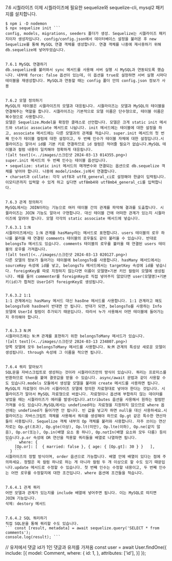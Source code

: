 7.6 시퀄라이즈
이제 시퀄라이즈에 필요한 sequelize와 sequelize-cli, mysql2 패키지를 설치합니다.
```$ npm i express morgan nunjucks sequelize sequelize-cli mysql2
$ npm i -D nodemon
$ npx sequelize init ```
config, models, migrations, seeders 폴더가 생성. Sequelize는 시퀄라이즈 패키지이자 생성자입니다. config/config.json에서 데이터베이스 설정을 불러온 후 new Sequelize를 통해 MySQL 연결 객체를 생성합니다. 연결 객체를 나중에 재사용하기 위해 db.sequelize에 넣어두었습니다.


7.6.1 MySQL 연결하기
db.sequelize를 불러와서 sync 메서드를 사용해 서버 실행 시 MySQL과 연동되도록 했습니다. 내부에 force: false 옵션이 있는데, 이 옵션을 true로 설정하면 서버 실행 시마다 테이블을 재생성합니다. MySQL과 연동할 때는 config 폴더 안의 config.json 정보가 사용


7.6.2 모델 정의하기
MySQL의 테이블은 시퀄라이즈의 모델과 대응됩니다. 시퀄라이즈는 모델과 MySQL의 테이블을 연결해주는 역할을 합니다. 시퀄라이즈는 기본적으로 모델 이름은 단수형으로, 테이블 이름은 복수형으로 사용합니다.
모델은 Sequelize.Model을 확장한 클래스로 선언합니다. 모델은 크게 static init 메서드와 static associate 메서드로 나뉩니다. init 메서드에는 테이블에 대한 설정을 하고, associate 메서드에는 다른 모델과의 관계를 적습니다. super.init 메서드의 첫 번째 인수가 테이블 컬럼에 대한 설정이고, 두 번째 인수가 테이블 자체에 대한 설정입니다.시퀄라이즈는 알아서 id를 기본 키로 연결하므로 id 컬럼은 적어줄 필요가 없습니다.MySQL 테이블과 컬럼 내용이 일치해야 정확하게 대응됩니다.
![alt text](<../images/스크린샷 2024-03-13 014355.png>)
super.init 메서드의 두 번째 인수는 테이블 옵션입니다.
• sequelize: static init 메서드의 매개변수와 연결되는 옵션으로 db.sequelize 객체를 넣어야 합니다. 나중에 model/index.js에서 연결합니다. 
• charset과 collate: 각각 utf8과 utf8_general_ci로 설정해야 한글이 입력됩니다. 이모티콘까지 입력할 수 있게 하고 싶다면 utf8mb4와 utf8mb4_general_ci를 입력합니다.


7.6.3 관계 정의하기
MySQL에서는 JOIN이라는 기능으로 여러 테이블 간의 관계를 파악해 결과를 도출합니다. 시퀄라이즈는 JOIN 기능도 알아서 구현합니다. 대신 테이블 간에 어떠한 관계가 있는지 시퀄라이즈에 알려야 합니다. 모델 각각의 static associate 메서드에 넣습니다.

7.6.3.1 1:N
시퀄라이즈에서는 1:N 관계를 hasMany라는 메서드로 표현합니다. users 테이블의 로우 하나를 불러올 때 연결된 comments 테이블의 로우들도 같이 불러올 수 있습니다. 반대로 belongsTo 메서드도 있습니다. comments 테이블의 로우를 불러올 때 연결된 users 테이블의 로우를 가져옵니다.
![alt text](<../images/스크린샷 2024-03-13 020127.png>)
다른 모델의 정보가 들어가는 테이블에 belongsTo를 사용합니다. hasMany 메서드에서는 sourceKey 속성에 id를 넣고, belongsTo 메서드에서는 targetKey 속성에 id를 넣습니다. foreignKey를 따로 지정하지 않는다면 이름이 모델명+기본 키인 컬럼이 모델에 생성됩니다. 예를 들어 commenter를 foreignKey로 직접 넣어주지 않았다면 user(모델명)+기본 키(id)가 합쳐진 UserId가 foreignKey로 생성됩니다.


7.6.3.2 1:1
1:1 관계에서는 hasMany 메서드 대신 hasOne 메서드를 사용합니다. 1:1 관계라고 해도 belongsTo와 hasOne이 반대면 안 됩니다. 반대가 되면, belongsTo를 사용하는 Info 모델에 UserId 컬럼이 추가되기 때문입니다. 따라서 누가 사용해서 어떤 테이블에 들어가는지 주의해야 합니다.


7.6.3.3 N:M
시퀄라이즈에는 N:M 관계를 표현하기 위한 belongsToMany 메서드가 있습니다.
![alt text](<../images/스크린샷 2024-03-13 234807.png>)
양쪽 모델에 모두 belongsToMany 메서드를 사용합니다. N:M 관계의 특성상 새로운 모델이 생성됩니다. through 속성에 그 이름을 적으면 됩니다. 


7.6.4 쿼리 알아보기
SQL문을 자바스크립트로 생성하는 것이라 시퀄라이즈만의 방식이 있습니다. 쿼리는 프로미스를 반환하므로 then을 붙여 결괏값을 받을 수 있습니다. async/await 문법과 같이 사용할 수도 있습니다.models 모듈에서 생성할 모델을 불러와 create 메서드를 사용하면 됩니다. MySQL의 자료형이 아니라 시퀄라이즈 모델에 정의한 자료형대로 넣어야 한다는 것입니다. 시퀄라이즈가 알아서 MySQL 자료형으로 바꿉니다. 자료형이나 옵션에 부합하지 않는 데이터를 넣었을 때는 시퀄라이즈가 에러를 발생시킵니다.attributes 옵션을 사용해서 원하는 컬럼만 가져올 수도 있습니다.MySQL에서는 undefined라는 자료형을 지원하지 않으므로 where 옵션에는 undefined가 들어가면 안 됩니다. 빈 값을 넣고자 하면 null을 대신 사용하세요.시퀄라이즈는 자바스크립트 객체를 사용해서 쿼리를 생성해야 하므로 Op.gt 같은 특수한 연산자들이 사용됩니다. Sequelize 객체 내부의 Op 객체를 불러와 사용합니다. 자주 쓰이는 연산자로는 Op.gt(초과), Op.gte(이상), Op.lt(미만), Op.lte(이하), Op.ne(같지 않음), Op.or(또는), Op.in(배열 요소 중 하나), Op.notIn(배열 요소와 모두 다름) 등이 있습니다.p.or 속성에 OR 연산을 적용할 쿼리들을 배열로 나열하면 됩니다.
```   where: {
    [Op.or]: [  { married: false }, { age: { [Op.gt]: 30 } }   ],
  } ```
시퀄라이즈의 정렬 방식이며, order 옵션으로 가능합니다. 배열 안에 배열이 있다는 점에 주의하세요. 정렬은 꼭 컬럼 하나로 하는 게 아니라 컬럼 두 개 이상으로 할 수도 있기 때문입니다.update 메서드로 수정할 수 있습니다. 첫 번째 인수는 수정할 내용이고, 두 번째 인수는 어떤 로우를 수정할지에 대한 조건입니다. where 옵션에 조건들을 적습니다.


7.6.4.1 관계 쿼리
어떤 모델과 관계가 있는지를 include 배열에 넣어주면 됩니다. 이는 MySQL로 따지면 JOIN 기능입니다.
삭제: destory 메서드


7.6.4.2 SQL 쿼리하기
직접 SQL문을 통해 쿼리할 수도 있습니다.
``` const [result, metadata] = await sequelize.query('SELECT * from comments');
console.log(result); ```

```
// 유저에서 댓글 id가 1인 댓글과 유저를 가져옴
const user = await User.findOne({
  include: [{
    model: Comment,
    where: {
      id: 1,
    },
    attributes: ['id'],
  }]
});
```

